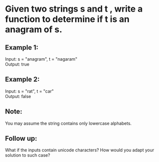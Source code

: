 # Given two strings s and t , write a function to determine if t is an anagram of s.

## Example 1:
Input: s = "anagram", t = "nagaram"  
Output: true  

## Example 2:
Input: s = "rat", t = "car"  
Output: false  

## Note:
You may assume the string contains only lowercase alphabets.  

## Follow up:
What if the inputs contain unicode characters? How would you adapt your solution to such case?  